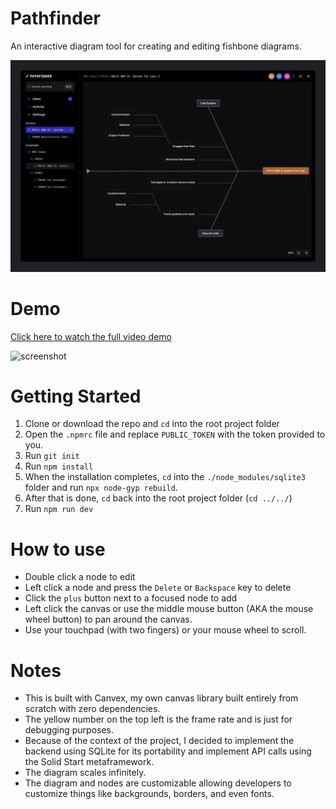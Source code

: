 # Pathfinder

An interactive diagram tool for creating and editing fishbone diagrams.

![screenshot](./screenshot.png)

# Demo

[Click here to watch the full video demo](https://drive.google.com/file/d/17SxRWm6lFZu2zwgF_OOJM5Yve5x7c0b5/view?usp=sharing)

![screenshot](./demo.gif)

# Getting Started

1. Clone or download the repo and `cd` into the root project folder
2. Open the `.npmrc` file and replace `PUBLIC_TOKEN` with the token provided to you.
3. Run `git init`
4. Run `npm install`
5. When the installation completes, `cd` into the `./node_modules/sqlite3` folder and run `npx node-gyp rebuild`.
6. After that is done, `cd` back into the root project folder (`cd ../../`)
7. Run `npm run dev`

# How to use

- Double click a node to edit
- Left click a node and press the `Delete` or `Backspace` key to delete
- Click the `plus` button next to a focused node to add
- Left click the canvas or use the middle mouse button (AKA the mouse wheel button) to pan around the canvas.
- Use your touchpad (with two fingers) or your mouse wheel to scroll.

# Notes

- This is built with Canvex, my own canvas library built entirely from scratch with zero dependencies.
- The yellow number on the top left is the frame rate and is just for debugging purposes.
- Because of the context of the project, I decided to implement the backend using SQLite for its portability and implement API calls using the Solid Start metaframework.
- The diagram scales infinitely.
- The diagram and nodes are customizable allowing developers to customize things like backgrounds, borders, and even fonts.
